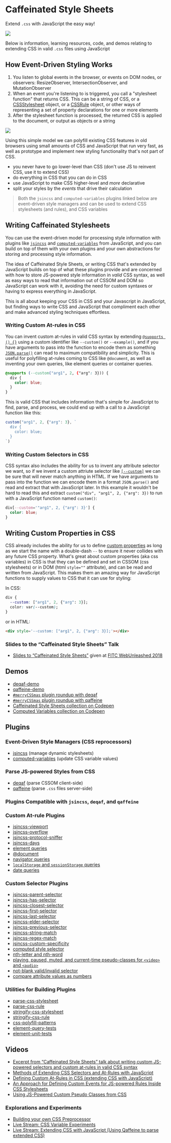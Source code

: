 # Caffeinated Style Sheets

Extend `.css` with JavaScript the easy way!

![](https://i.imgur.com/b7DUBle.png)

Below is information, learning resources, code, and demos relating to extending CSS in valid `.css` files using JavaScript

## How Event-Driven Styling Works

1. You listen to global events in the browser, or events on DOM nodes, or observers: ResizeObserver, IntersectionObserver, and MutationObserver
2. When an event you're listening to is triggered, you call a "stylesheet function" that returns CSS. This can be a string of CSS, or a [CSSStylesheet](https://developer.mozilla.org/en-US/docs/Web/API/CSSStyleSheet) object, or a [CSSRule](https://developer.mozilla.org/en-US/docs/Web/API/CSSRule) object, or other ways of representing a set of property declarations for one or more elements
3. After the stylesheet function is processed, the returned CSS is applied to the document, or output as objects or a string

[![](https://i.imgur.com/GwgUWLi.png)](https://twitter.com/innovati/status/1083400451243065354)

Using this simple model we can polyfill existing CSS features in old browsers using small amounts of CSS and JavaScript that run very fast, as well as prototype and implement new styling functionality that's not part of CSS.

- you never have to go lower-level than CSS (don't use JS to reinvent CSS, use it to extend CSS)
- do everything in CSS that you can do in CSS
- use JavaScript to make CSS higher-level and _more_ declarative
- split your styles by the _events_ that drive their calculation

> Both the `jsincss` and `computed-variables` plugins linked below are event-driven style managers and can be used to extend CSS stylesheets (and rules), and CSS variables

## Writing Caffeinated Stylesheets

You can use the event-driven model for processing style information with plugins like [`jsincss`](https://www.npmjs.com/package/jsincss) and [`computed-variables`](https://www.npmjs.com/package/computed-variables) from JavaScript, and you can build on top of them with your own plugins and your own abstractions for storing and processing style information.

The idea of Caffeinated Style Sheets, or writing CSS that's extended by JavaScript builds on top of what these plugins provide and are concerned with how to store JS-powered style information in _valid_ CSS syntax, as well as easy ways to read that information out of CSSOM and DOM so JavaScript can work with it, avoiding the need for custom syntaxes or having to express everything in JavaScript.

This is all about keeping your CSS in CSS and your Javascript in JavaScript, but finding ways to write CSS and JavaScript that compliment each other and make advanced styling techniques effortless.

### Writing Custom At-rules in CSS

You can invent custom at-rules in valid CSS syntax by extending [`@supports () {}`](https://drafts.csswg.org/css-conditional-3/#at-supports) using a custom identifier like `--custom()` or `--example()`, and if you have arguments to pass into the function to encode them as something [`JSON.parse()`](https://developer.mozilla.org/en-US/docs/Web/JavaScript/Reference/Global_Objects/JSON/parse) can read to maximum compatibility and simplicity. This is useful for polyfilling at-rules coming to CSS like `@document`, as well as inventing your own queries, like element queries or container queries.

```css
@supports (--custom("arg1", 2, {"arg": 3})) {
  div {
    color: blue;
  }
}
```

This is valid CSS that includes information that's simple for JavaScript to find, parse, and process, we could end up with a call to a JavaScript function like this:

```js
custom("arg1", 2, {"arg": 3}, `
  div {
    color: blue;
  }
`)
```

### Writing Custom Selectors in CSS

CSS syntax also includes the ability for us to invent any attribute selector we want, so if we invent a custom attriute selector like [`[--custom]`](https://drafts.csswg.org/selectors-4/#attribute-selectors) we can be sure that will never match anything in HTML. If we have arguments to pass into the function we can encode them in a format `JSON.parse()` and read and extract that with JavaScript later. In this example it wouldn't be hard to read this and extract `custom("div", "arg1", 2, {"arg": 3})` to run with a JavaScript function named `custom()`:

```css
div[--custom='"arg1", 2, {"arg": 3}'] {
  color: blue;
}
```

## Writing Custom Properties in CSS

CSS already includes the ability for us to define [custom properties](https://drafts.csswg.org/css-variables/) as long as we start the name with a double-dash `--` to ensure it never collides with any future CSS property. What's great about custom properties (aka css variables) in CSS is that they can be defined and set in CSSOM (css stylesheets) or in DOM (html `style=""` attribute), and can be read and written from JavaScript. This makes them an amazing way for JavaScript functions to supply values to CSS that it can use for styling:

In CSS:

```css
div {
  --custom: ["arg1", 2, {"arg": 3}];
  color: var(--custom);
}
```

or in HTML: 

```html
<div style='--custom: ["arg1", 2, {"arg": 3}];'></div>
```

### Slides to the “Caffeinated Style Sheets” Talk

- [Slides to “Caffeinated Style Sheets”](https://tomhodgins.com/caffeinated-style-sheets.pdf) given at [FITC WebUnleashed 2018](https://fitc.ca/presentation/caffeinated-style-sheets-extending-css-with-javascript/)

## Demos

- [deqaf-demo](https://github.com/tomhodgins/deqaf-demo)
- [qaffeine-demo](https://github.com/tomhodgins/qaffeine-demo)
- [`#merryCSSmas` plugin roundup with deqaf](https://gist.github.com/tomhodgins/c22973a0990248b244cd56c7641b31f0)
- [`#merryCSSmas` plugin roundup with qaffeine](https://gist.github.com/tomhodgins/f483eff2a5345b9a890388eb4cbe296a)
- [Caffeinated Style Sheets collection on Codepen](https://codepen.io/collection/DNjKgR/)
- [Computed Variables collection on Codepen](https://codepen.io/collection/DJNaar/)

## Plugins

### Event-Driven Style Managers (CSS reprocessors)

- [jsincss](https://github.com/tomhodgins/jsincss) (manage dynamic stylesheets)
- [computed-variables](https://github.com/tomhodgins/computed-variables) (update CSS variable values)

### Parse JS-powered Styles from CSS

- [deqaf](https://github.com/tomhodgins/deqaf) (parse CSSOM client-side)
- [qaffeine](https://github.com/tomhodgins/qaffeine) (parse `.css` files server-side)

### Plugins Compatible with `jsincss`, `deqaf`, and `qaffeine`

### Custom At-rule Plugins

- [jsincss-viewport](https://github.com/tomhodgins/jsincss-viewport)
- [jsincss-overflow](https://github.com/tomhodgins/jsincss-overflow)
- [jsincss-protocol-sniffer](https://github.com/tomhodgins/jsincss-protocol-sniffer)
- [jsincss-days](https://github.com/tomhodgins/jsincss-days)
- [element queries](https://github.com/tomhodgins/jsincss-element-query)
- [@document](https://codepen.io/tomhodgins/pen/ePQMpe)
- [navigator queries](https://codepen.io/tomhodgins/pen/bOgOdJ)
- [`localStorage` and `sessionStorage` queries](https://codepen.io/tomhodgins/pen/XoMYwy)
- [date queries](https://codepen.io/tomhodgins/pen/yGMqgR)

### Custom Selector Plugins

- [jsincss-parent-selector](https://github.com/tomhodgins/jsincss-parent-selector)
- [jsincss-has-selector](https://github.com/tomhodgins/jsincss-has-selector)
- [jsincss-closest-selector](https://github.com/tomhodgins/jsincss-closest-selector)
- [jsincss-first-selector](https://github.com/tomhodgins/jsincss-first-selector)
- [jsincss-last-selector](https://github.com/tomhodgins/jsincss-last-selector)
- [jsincss-elder-selector](https://github.com/tomhodgins/jsincss-elder-selector)
- [jsincss-previous-selector](https://github.com/tomhodgins/jsincss-previous-selector)
- [jsincss-string-match](https://github.com/tomhodgins/jsincss-string-match)
- [jsincss-regex-match](https://github.com/tomhodgins/jsincss-regex-match)
- [jsincss-custom-specificity](https://github.com/tomhodgins/jsincss-custom-specificity)
- [computed style selector](https://codepen.io/tomhodgins/pen/wYqjzY)
- [nth-letter and nth-word](https://codepen.io/tomhodgins/pen/YJZyPr)
- [playing, paused, muted, and current-time pseudo-classes for `<video>` and `<audio>`](https://codepen.io/tomhodgins/pen/aRWqro)
- [not-blank valid/invalid selector](https://codepen.io/tomhodgins/pen/JevNPb)
- [compare attribute values as numbers](https://codepen.io/tomhodgins/pen/EGKJqx)

### Utilities for Building Plugins

- [parse-css-stylesheet](https://github.com/tomhodgins/parse-css-stylesheet)
- [parse-css-rule](https://github.com/tomhodgins/parse-css-rule)
- [stringify-css-stylesheet](https://github.com/tomhodgins/stringify-css-stylesheet)
- [stringify-css-rule](https://github.com/tomhodgins/stringify-css-rule)
- [css-polyfill-patterns](https://github.com/tomhodgins/css-polyfill-patterns)
- [element-query-tests](https://github.com/tomhodgins/element-query-tests)
- [element-unit-tests](https://github.com/tomhodgins/element-unit-tests)

## Videos

- [Excerpt from “Caffeinated Style Sheets” talk about writing custom JS-powered selectors and custom at-rules in valid CSS syntax](https://www.youtube.com/watch?v=kGGMQvxB3WI)
- [Methods of Extending CSS Selectors and At-Rules with JavaScript ](https://www.youtube.com/watch?v=ai6dIdVeGic)
- [Defining Custom At-Rules in CSS (extending CSS with JavaScript)](https://www.youtube.com/watch?v=CJsnUC72iII)
- [An Approach for Defining Custom Events for JS-powered Rules Inside CSS Stylesheets](https://www.youtube.com/watch?v=ZExsj1OdSK4)
- [Using JS-Powered Custom Pseudo Classes from CSS](https://www.youtube.com/watch?v=-4vdpxgftW4)

### Explorations and Experiments

- [Building your own CSS Preprocessor](https://www.youtube.com/watch?v=WEkgIiwduFs)
- [Live Stream: CSS Variable Experiments](https://www.youtube.com/watch?v=UwJfbLcsYmk)
- [Live Stream: Extending CSS with JavaScript (Using Qaffeine to parse extended CSS)](https://www.youtube.com/watch?v=6pRRB1gXgPo)